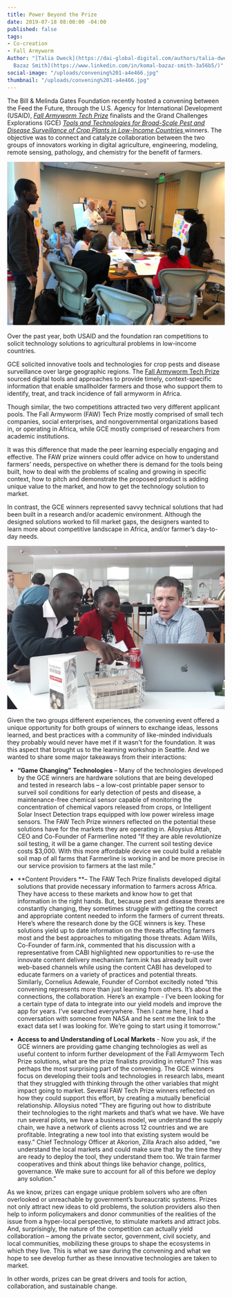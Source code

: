 ```yaml
---
title: Power Beyond the Prize
date: 2019-07-18 08:00:00 -04:00
published: false
tags:
- Co-creation
- Fall Armyworm
Author: "[Talia Dweck](https://dai-global-digital.com/authors/talia-dweck/) [Komal
  Bazaz Smith](https://www.linkedin.com/in/komal-bazaz-smith-3a56b5/)"
social-image: "/uploads/convening%201-a4e466.jpg"
thumbnail: "/uploads/convening%201-a4e466.jpg"
---
```


The Bill & Melinda Gates Foundation recently hosted a convening between the Feed the Future, through the U.S. Agency for International Development (USAID), *[Fall Armyworm Tech Prize](https://fallarmywormtech.challenges.org/)* finalists and the Grand Challenges Explorations (GCE) *[Tools and Technologies for Broad-Scale Pest and Disease Surveillance of Crop Plants in Low-Income Countries](https://gcgh.grandchallenges.org/challenge/tools-and-technologies-broad-scale-disease-surveillance-crop-plants-low-income-countries)*[ ](https://gcgh.grandchallenges.org/challenge/tools-and-technologies-broad-scale-disease-surveillance-crop-plants-low-income-countries)winners. The objective was to connect and catalyze collaboration between the two groups of innovators working in digital agriculture, engineering, modeling, remote sensing, pathology, and chemistry for the benefit of farmers.

<!--more-->

![convening 1.jpg](/uploads/convening%201.jpg)

Over the past year, both USAID and the foundation ran competitions to solicit technology solutions to agricultural problems in low-income countries.

GCE solicited innovative tools and technologies for crop pests and disease surveillance over large geographic regions. The [Fall Armyworm Tech Prize](https://fallarmywormtech.challenges.org/news-and-blogs/) sourced digital tools and approaches to provide timely, context-specific information that enable smallholder farmers and those who support them to identify, treat, and track incidence of fall armyworm in Africa.

Though similar, the two competitions attracted two very different applicant pools. The Fall Armyworm (FAW) Tech Prize mostly comprised of small tech companies, social enterprises, and nongovernmental organizations based in, or operating in Africa, while GCE mostly comprised of researchers from academic institutions.

It was this difference that made the peer learning especially engaging and effective. The FAW prize winners could offer advice on how to understand farmers’ needs, perspective on whether there is demand for the tools being built, how to deal with the problems of scaling and growing in specific context, how to pitch and demonstrate the proposed product is adding unique value to the market, and how to get the technology solution to market.

In contrast, the GCE winners represented savvy technical solutions that had been built in a research and/or academic environment. Although the designed solutions worked to fill market gaps, the designers wanted to learn more about competitive landscape in Africa, and/or farmer’s day-to-day needs.

![convening 2.jpg](/uploads/convening%202.jpg)

Given the two groups different experiences, the convening event offered a unique opportunity for both groups of winners to exchange ideas, lessons learned, and best practices with a community of like-minded individuals they probably would never have met if it wasn't for the foundation. It was this aspect that brought us to the learning workshop in Seattle. And we wanted to share some major takeaways from their interactions:

* **“Game Changing”** **Technologies** – Many of the technologies developed by the GCE winners are hardware solutions that are being developed and tested in research labs – a low-cost printable paper sensor to surveil soil conditions for early detection of pests and disease, a maintenance-free chemical sensor capable of monitoring the concentration of chemical vapors released from crops, or Intelligent Solar Insect Detection traps equipped with low power wireless image sensors. The FAW Tech Prize winners reflected on the potential these solutions have for the markets they are operating in. Alloysius Attah, CEO and Co-Founder of Farmerline noted “If they are able revolutionize soil testing, it will be a game changer. The current soil testing device costs $3,000. With this more affordable device we could build a reliable soil map of all farms that Farmerline is working in and be more precise in our service provision to farmers at the last mile.”

* **Content Providers **– The FAW Tech Prize finalists developed digital solutions that provide necessary information to farmers across Africa. They have access to these markets and know how to get that information in the right hands. But, because pest and disease threats are constantly changing, they sometimes struggle with getting the correct and appropriate content needed to inform the farmers of current threats. Here’s where the research done by the GCE winners is key. These solutions yield up to date information on the threats affecting farmers most and the best approaches to mitigating those threats. Adam Wills, Co-Founder of farm.ink, commented that his discussion with a representative from CABI highlighted new opportunities to re-use the innovate content delivery mechanism farm.ink has already built over web-based channels while using the content CABI has developed to educate farmers on a variety of practices and potential threats. Similarly, Cornelius Adewale, Founder of Cornbot excitedly noted “this convening represents more than just learning from others. It’s about the connections, the collaboration. Here’s an example - I’ve been looking for a certain type of data to integrate into our yield models and improve the app for years. I’ve searched everywhere. Then I came here, I had a conversation with someone from NASA and he sent me the link to the exact data set I was looking for. We’re going to start using it tomorrow.”

* **Access to and Understanding of Local Markets** - Now you ask, if the GCE winners are providing game changing technologies as well as useful content to inform further development of the Fall Armyworm Tech Prize solutions, what are the prize finalists providing in return? This was perhaps the most surprising part of the convening. The GCE winners focus on developing their tools and technologies in research labs, meant that they struggled with thinking through the other variables that might impact going to market. Several FAW Tech Prize winners reflected on how they could support this effort, by creating a mutually beneficial relationship. Alloysius noted “They are figuring out how to distribute their technologies to the right markets and that’s what we have. We have run several pilots, we have a business model, we understand the supply chain, we have a network of clients across 12 countries and we are profitable. Integrating a new tool into that existing system would be easy.” Chief Technology Officer at Akorion, Zilla Arach also added, “we understand the local markets and could make sure that by the time they are ready to deploy the tool, they understand them too. We train farmer cooperatives and think about things like behavior change, politics, governance. We make sure to account for all of this before we deploy any solution.”

As we know, prizes can engage unique problem solvers who are often overlooked or unreachable by government’s bureaucratic systems. Prizes not only attract new ideas to old problems, the solution providers also then help to inform policymakers and donor communities of the realities of the issue from a hyper-local perspective, to stimulate markets and attract jobs. And, surprisingly, the nature of the competition can actually yield collaboration – among the private sector, government, civil society, and local communities, mobilizing these groups to shape the ecosystems in which they live. This is what we saw during the convening and what we hope to see develop further as these innovative technologies are taken to market.

In other words, prizes can be great drivers and tools for action, collaboration, and sustainable change.